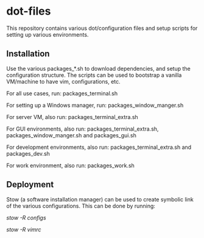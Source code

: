 # dot-files

This repository contains various dot/configuration files and setup scripts for
setting up various environments.

## Installation

Use the various packages_*.sh to download dependencies, and setup the
configuration structure. The scripts can be used to bootstrap a vanilla
VM/machine to have vim, configurations, etc.

For all use cases, run: packages_terminal.sh

For setting up a Windows manager, run: packages_window_manger.sh

For server VM, also run: packages_terminal_extra.sh

For GUI environments, also run: packages_terminal_extra.sh, packages_window_manger.sh and packages_gui.sh

For development environments, also run: packages_terminal_extra.sh and packages_dev.sh

For work environment, also run: packages_work.sh

## Deployment

Stow (a software installation manager) can be used to create symbolic link
of the various configurations. This can be done by running:

_stow -R configs_

_stow -R vimrc_
